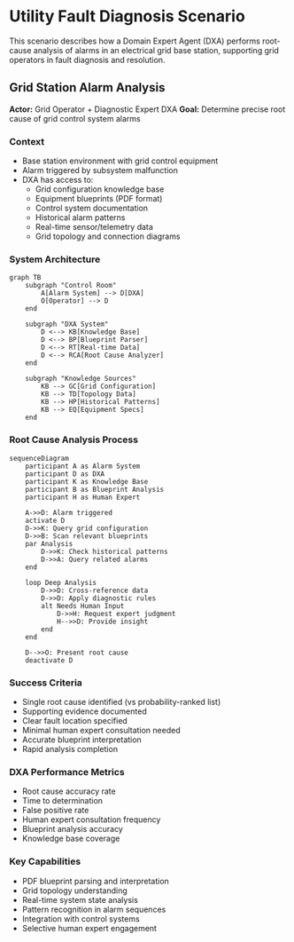 # Utility Fault Diagnosis Scenario

This scenario describes how a Domain Expert Agent (DXA) performs root-cause analysis of alarms in an electrical grid base station, supporting grid operators in fault diagnosis and resolution.

## Grid Station Alarm Analysis

**Actor:** Grid Operator + Diagnostic Expert DXA
**Goal:** Determine precise root cause of grid control system alarms

### Context

- Base station environment with grid control equipment
- Alarm triggered by subsystem malfunction
- DXA has access to:
  - Grid configuration knowledge base
  - Equipment blueprints (PDF format)
  - Control system documentation
  - Historical alarm patterns
  - Real-time sensor/telemetry data
  - Grid topology and connection diagrams

### System Architecture

```mermaid
graph TB
    subgraph "Control Room"
        A[Alarm System] --> D[DXA]
        O[Operator] --> D
    end
    
    subgraph "DXA System"
        D <--> KB[Knowledge Base]
        D <--> BP[Blueprint Parser]
        D <--> RT[Real-time Data]
        D <--> RCA[Root Cause Analyzer]
    end
    
    subgraph "Knowledge Sources"
        KB --> GC[Grid Configuration]
        KB --> TD[Topology Data]
        KB --> HP[Historical Patterns]
        KB --> EQ[Equipment Specs]
    end
```

### Root Cause Analysis Process

```mermaid
sequenceDiagram
    participant A as Alarm System
    participant D as DXA
    participant K as Knowledge Base
    participant B as Blueprint Analysis
    participant H as Human Expert

    A->>D: Alarm triggered
    activate D
    D->>K: Query grid configuration
    D->>B: Scan relevant blueprints
    par Analysis
        D->>K: Check historical patterns
        D->>A: Query related alarms
    end
    
    loop Deep Analysis
        D->>D: Cross-reference data
        D->>D: Apply diagnostic rules
        alt Needs Human Input
            D->>H: Request expert judgment
            H-->>D: Provide insight
        end
    end
    
    D-->>O: Present root cause
    deactivate D
```

### Success Criteria

- Single root cause identified (vs probability-ranked list)
- Supporting evidence documented
- Clear fault location specified
- Minimal human expert consultation needed
- Accurate blueprint interpretation
- Rapid analysis completion

### DXA Performance Metrics

- Root cause accuracy rate
- Time to determination
- False positive rate
- Human expert consultation frequency
- Blueprint analysis accuracy
- Knowledge base coverage

### Key Capabilities

- PDF blueprint parsing and interpretation
- Grid topology understanding
- Real-time system state analysis
- Pattern recognition in alarm sequences
- Integration with control systems
- Selective human expert engagement
